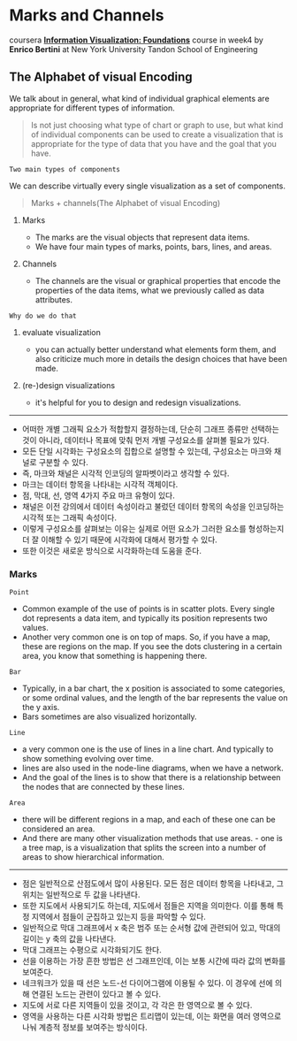 Marks and Channels
==================

coursera **[Information Visualization: Foundations](https://www.coursera.org/learn/information-visualization-fundamentals/)** course in week4 by **Enrico Bertini** at New York University Tandon School of Engineering

The Alphabet of visual Encoding
-------------------------------

We talk about in general, what kind of individual graphical elements are appropriate for different types of information.

> Is not just choosing what type of chart or graph to use, but what kind of individual components can be used to create a visualization that is appropriate for the type of data that you have and the goal that you have.

`Two main types of components`

We can describe virtually every single visualization as a set of components.

> Marks + channels(The Alphabet of visual Encoding)

1.	Marks

	-	The marks are the visual objects that represent data items.
	-	We have four main types of marks, points, bars, lines, and areas.

2.	Channels

	-	The channels are the visual or graphical properties that encode the properties of the data items, what we previously called as data attributes.

`Why do we do that`

1.	evaluate visualization

	-	you can actually better understand what elements form them, and also criticize much more in details the design choices that have been made.

2.	(re-)design visualizations

	-	it's helpful for you to design and redesign visualizations.

---

-	어떠한 개별 그래픽 요소가 적합할지 결정하는데, 단순히 그래프 종류만 선택하는 것이 아니라, 데이터나 목표에 맞춰 먼저 개별 구성요소를 살펴볼 필요가 있다.  
-	모든 단일 시각화는 구성요소의 집합으로 설명할 수 있는데, 구성요소는 마크와 채널로 구분할 수 있다.
-	즉, 마크와 채널은 시각적 인코딩의 알파벳이라고 생각할 수 있다.
-	마크는 데이터 항목을 나타내는 시각적 객체이다.
-	점, 막대, 선, 영역 4가지 주요 마크 유형이 있다.
-	채널은 이전 강의에서 데이터 속성이라고 불렀던 데이터 항목의 속성을 인코딩하는 시각적 또는 그래픽 속성이다.
-	이렇게 구성요소를 살펴보는 이유는 실제로 어떤 요소가 그러한 요소를 형성하는지 더 잘 이해할 수 있기 때문에 시각화에 대해서 평가할 수 있다.
-	또한 이것은 새로운 방식으로 시각화하는데 도움을 준다.  

### Marks

`Point`

-	Common example of the use of points is in scatter plots. Every single dot represents a data item, and typically its position represents two values.
-	Another very common one is on top of maps. So, if you have a map, these are regions on the map. If you see the dots clustering in a certain area, you know that something is happening there.

`Bar`

-	Typically, in a bar chart, the x position is associated to some categories, or some ordinal values, and the length of the bar represents the value on the y axis.
-	Bars sometimes are also visualized horizontally.

`Line`

-	a very common one is the use of lines in a line chart. And typically to show something evolving over time.
-	lines are also used in the node-line diagrams, when we have a network.
-	And the goal of the lines is to show that there is a relationship between the nodes that are connected by these lines.

`Area`

-	there will be different regions in a map, and each of these one can be considered an area.
-	And there are many other visualization methods that use areas. - one is a tree map, is a visualization that splits the screen into a number of areas to show hierarchical information.

---

-	점은 일반적으로 산점도에서 많이 사용된다. 모든 점은 데이터 항목을 나타내고, 그 위치는 일반적으로 두 값을 나타낸다.
-	또한 지도에서 사용되기도 하는데, 지도에서 점들은 지역을 의미한다. 이를 통해 특정 지역에서 점들이 군집하고 있는지 등을 파악할 수 있다.
-	일반적으로 막대 그래프에서 x 축은 범주 또는 순서형 값에 관련되어 있고, 막대의 길이는 y 축의 값을 나타낸다.
-	막대 그래프는 수평으로 시각화되기도 한다.  
-	선을 이용하는 가장 흔한 방법은 선 그래프인데, 이는 보통 시간에 따라 값의 변화를 보여준다.
-	네크워크가 있을 때 선은 노드-선 다이어그램에 이용될 수 있다. 이 경우에 선에 의해 연결된 노드는 관련이 있다고 볼 수 있다.
-	지도에 서로 다른 지역들이 있을 것이고, 각 각은 한 영역으로 볼 수 있다.
-	영역을 사용하는 다른 시각화 방법은 트리맵이 있는데, 이는 화면을 여러 영역으로 나눠 계층적 정보를 보여주는 방식이다.
